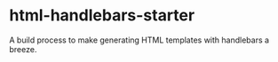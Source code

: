 # html-handlebars-starter
A build process to make generating HTML templates with handlebars a breeze.
